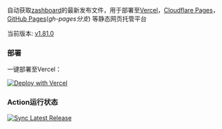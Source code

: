 自动获取[zashboard](https://github.com/Zephyruso/zashboard)的最新发布文件，用于部署至[Vercel](https://vercel.com)，[Cloudflare Pages](https://www.cloudflare.com/)，[GitHub Pages](https://pages.github.com/)(*gh-pages分支*) 等静态网页托管平台

当前版本: [<!-- RELEASE_TAG -->v1.81.0<!-- /RELEASE_TAG -->](https://github.com/Zephyruso/zashboard/releases)

### 部署

一键部署至Vercel：

[![Deploy with Vercel](https://vercel.com/button)](https://vercel.com/new/clone?repository-url=https://github.com/NaiHeeeee/zashboard&project-name=zashboard&repository-name=zashboard)

### Action运行状态

[![Sync Latest Release](https://github.com/NaiHeeeee/zashboard/actions/workflows/sync-release.yml/badge.svg)](https://github.com/NaiHeeeee/zashboard/actions/workflows/sync-release.yml)